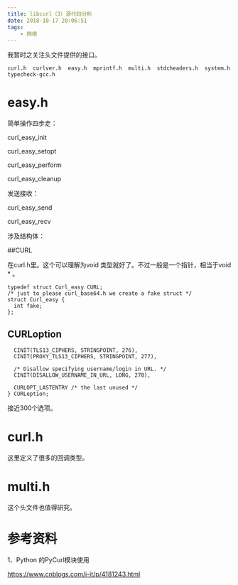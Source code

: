 ```yaml
---
title: libcurl（3）源代码分析
date: 2018-10-17 20:06:51
tags:
	- 网络
---
```




我暂时之关注头文件提供的接口。

```
curl.h  curlver.h  easy.h  mprintf.h  multi.h  stdcheaders.h  system.h  typecheck-gcc.h
```

# easy.h

简单操作四步走：

curl_easy_init

curl_easy_setopt

curl_easy_perform

curl_easy_cleanup

发送接收：

curl_easy_send

curl_easy_recv

涉及结构体：

##CURL

在curl.h里。这个可以理解为void 类型就好了。不过一般是一个指针，相当于void * 。

```
typedef struct Curl_easy CURL;
/* just to please curl_base64.h we create a fake struct */
struct Curl_easy {
  int fake;
};
```

## CURLoption

```
  CINIT(TLS13_CIPHERS, STRINGPOINT, 276),
  CINIT(PROXY_TLS13_CIPHERS, STRINGPOINT, 277),

  /* Disallow specifying username/login in URL. */
  CINIT(DISALLOW_USERNAME_IN_URL, LONG, 278),

  CURLOPT_LASTENTRY /* the last unused */
} CURLoption;
```

接近300个选项。



# curl.h

这里定义了很多的回调类型。



# multi.h

这个头文件也值得研究。







# 参考资料

1、Python 的PyCurl模块使用

https://www.cnblogs.com/i-it/p/4181243.html